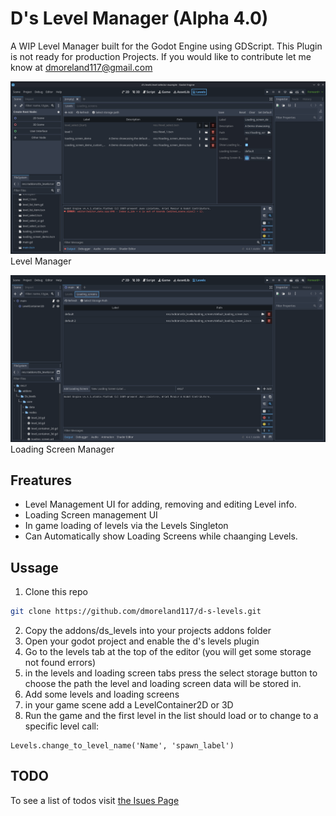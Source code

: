 
# D's Level Manager (Alpha 4.0)

A WIP Level Manager built for the Godot Engine using GDScript. This Plugin is not ready for production Projects. If you would like to contribute let me know at dmoreland117@gmail.com

![Level Manager UI](screenshots/level_manager_screen.png)
Level Manager 

![Loading Screen Manager UI](screenshots/loading_screen_editor.png)
Loading Screen Manager

## Freatures
* Level Management UI for adding, removing and editing Level info.
* Loading Screen management UI
* In game loading of levels via the Levels Singleton
* Can Automatically show Loading Screens while chaanging Levels.

## Ussage
1. Clone this repo
```bash
git clone https://github.com/dmoreland117/d-s-levels.git
```
2. Copy the addons/ds_levels into your projects addons folder
3. Open your godot project and enable the d's levels plugin
4. Go to the levels tab at the top of the editor (you will get some storage not found errors)
5. in the levels and loading screen tabs press the select storage button to choose the path the level and loading screen data will be stored in.
6. Add some levels and loading screens
7. in your game scene add a LevelContainer2D or 3D
8. Run the game and the first level in the list should load or to change to a specific level call:
```gdscript
Levels.change_to_level_name('Name', 'spawn_label')
```

## TODO
To see a list of todos visit [the Isues Page](https://github.com/dmoreland117/d-s-levels/issues)